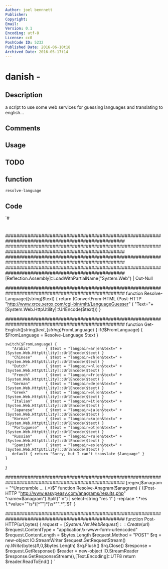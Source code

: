 ```yaml
---
Author: joel bennnett
Publisher: 
Copyright: 
Email: 
Version: 0.1
Encoding: utf-8
License: cc0
PoshCode ID: 5232
Published Date: 2016-06-10t18
Archived Date: 2016-05-17t14
---
```


# danish - 

## Description

a script to use some web services for guessing languages and translating to english…

## Comments



## Usage



## TODO



## function

`resolve-language`

## Code

`#
 #
 ###################################################################################################
 ###################################################################################################
 ###################################################################################################
 ###################################################################################################
 [Reflection.Assembly]::LoadWithPartialName("System.Web") | Out-Null
 
 
 ###################################################################################################
 function Resolve-Language([string]$text) {
    return (ConvertFrom-HTML (Post-HTTP  "http://www.xrce.xerox.com/cgi-bin/mltt/LanguageGuesser" (
                                  "Text="+[System.Web.HttpUtility]::UrlEncode($text)))
 }
 
 ###################################################################################################
 function Get-English([string]$text,[string]$FromLanguage) {
    if(!$FromLanguage) {
       $FromLanguage = Resolve-Language $text
    }
    
    switch($FromLanguage) {
       "Arabic"       { $text = "langpair=ar|en&text=" + [System.Web.HttpUtility]::UrlEncode($text) }
       "Chinese"      { $text = "langpair=zh|en&text=" + [System.Web.HttpUtility]::UrlEncode($text) }
       "Dutch"        { $text = "langpair=nl|en&text=" + [System.Web.HttpUtility]::UrlEncode($text) }
       "French"       { $text = "langpair=fr|en&text=" + [System.Web.HttpUtility]::UrlEncode($text) }
       "German"       { $text = "langpair=de|en&text=" + [System.Web.HttpUtility]::UrlEncode($text) }
       "Greek"        { $text = "langpair=el|en&text=" + [System.Web.HttpUtility]::UrlEncode($text) }
       "Italian"      { $text = "langpair=it|en&text=" + [System.Web.HttpUtility]::UrlEncode($text) }
       "Japanese"     { $text = "langpair=ja|en&text=" + [System.Web.HttpUtility]::UrlEncode($text) }
       "Korean"       { $text = "langpair=ko|en&text=" + [System.Web.HttpUtility]::UrlEncode($text) }
       "Portuguese"   { $text = "langpair=pt|en&text=" + [System.Web.HttpUtility]::UrlEncode($text) }
       "Russian"      { $text = "langpair=ru|en&text=" + [System.Web.HttpUtility]::UrlEncode($text) }
       "Spanish"      { $text = "langpair=es|en&text=" + [System.Web.HttpUtility]::UrlEncode($text) }
       default { return "Sorry, but I can't translate $language" }
    }                                             
 }
 
 ###################################################################################################
 [regex]$anagram = "^Unscramble ... (.*)$"
 function Resolve-Anagram($anagram) {
    ((Post-HTTP "http://www.easypeasy.com/anagrams/results.php" "name=$anagram").Split("`n") |
     select-string "res 1" ) -replace ".*res 1.*value=""\s*([^""]*)\s*"".*",'$1'
 }
 
 ###################################################################################################
 function Post-HTTP($url,$bytes) {
    $request = [System.Net.WebRequest]::Create($url)
    $request.ContentType = "application/x-www-form-urlencoded"
    $request.ContentLength = $bytes.Length
    $request.Method = "POST"
    $rq = new-object IO.StreamWriter $request.GetRequestStream()
    $rq.Write($bytes)#,0,$bytes.Length)
    $rq.Flush()
    $rq.Close()
    $response = $request.GetResponse()
    $reader = new-object IO.StreamReader $response.GetResponseStream(),[Text.Encoding]::UTF8
    return $reader.ReadToEnd()
 }
`

